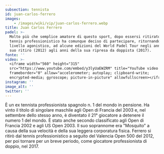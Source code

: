 ```yaml
---
subsection: tennista
id: juan-carlos-ferrero
images: 
    - /images/wiki/vip/juan-carlos-ferrero.webp
title: Juan Carlos Ferrero
padel: >-
  Molto più che semplice amatore di questo sport, dopo essersi ritirato dal
  tennis professionistico ha comunque deciso di partecipare, ritornando ad un
  livello agonistico, ad alcune edizioni del World Padel Tour negli anni tra il
  suo ritiro (2012) agli anni della sua ripresa da doppista (2017).
fonte: ''
video: >-
  <iframe width="560" height="315"
  src="https://www.youtube.com/embed/y3lyUaEWZRM" title="YouTube video player"
  frameborder="0" allow="accelerometer; autoplay; clipboard-write;
  encrypted-media; gyroscope; picture-in-picture" allowfullscreen></iframe>
instagram: ''
image_alt: ''
twitter: ''
---
```

È un ex tennista professionista spagnolo n. 1 del mondo in pensione. Ha vinto il titolo di singolare maschile agli Open di Francia del 2003 e, nel settembre dello stesso anno, è diventato il 21° giocatore a detenere il numero 1 del mondo. È stato anche secondo classificato agli Open di Francia 2002 e agli US Open 2003. Il suo soprannome era "Mosquito" a causa della sua velocità e della sua leggera corporatura fisica. Ferrero si ritirò dal tennis professionistico a seguito del Valencia Open 500 del 2012, per poi tornare per un breve periodo, come giocatore professionista di doppio, nel 2017.